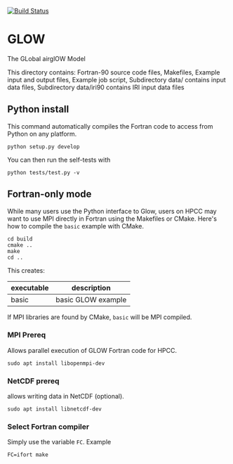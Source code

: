 [![Build Status](https://travis-ci.org/scivision/GLOW.svg?branch=master)](https://travis-ci.org/scivision/GLOW)

# GLOW
The GLobal airglOW Model

This directory contains:
   Fortran-90 source code files,
   Makefiles,
   Example input and output files,
   Example job script,
   Subdirectory data/ contains input data files,
   Subdirectory data/iri90 contains IRI input data files


## Python install
This command automatically compiles the Fortran code to access from Python on any platform.

    python setup.py develop

You can then run the self-tests with

    python tests/test.py -v

## Fortran-only mode
While many users use the Python interface to Glow, users on HPCC may want to use MPI directly in Fortran using the Makefiles or CMake. Here's how to compile the ``basic`` example with CMake.

    cd build
    cmake ..
    make
    cd ..

This creates:


executable  |  description
------------|--------------
basic        |   basic GLOW example

If MPI libraries are found by CMake, `basic` will be MPI compiled.

### MPI Prereq
Allows parallel execution of GLOW Fortran code for HPCC.

    sudo apt install libopenmpi-dev
    
### NetCDF prereq
allows writing data in NetCDF (optional).

    sudo apt install libnetcdf-dev

### Select Fortran compiler
Simply use the variable `FC`. Example

    FC=ifort make
